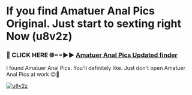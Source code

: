 # If you find Amatuer Anal Pics Original. Just start to sexting right Now (u8v2z)

<h3>🔴 CLICK HERE 🌐==►► <a href="https://tinyurl.com/mtbk5fxa" rel="nofollow">Amatuer Anal Pics Updated finder</a></h3>

I found Amatuer Anal Pics. You'll definitely like. Just don't open Amatuer Anal Pics at work 😉💬

[![u8v2z](https://i.imgur.com/Q8WKrnY.jpeg)](https://tinyurl.com/mtbk5fxa)

